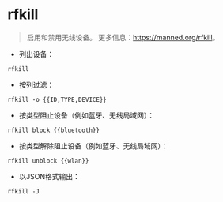 # rfkill

> 启用和禁用无线设备。
> 更多信息：<https://manned.org/rfkill>。

- 列出设备：

`rfkill`

- 按列过滤：

`rfkill -o {{ID,TYPE,DEVICE}}`

- 按类型阻止设备（例如蓝牙、无线局域网）：

`rfkill block {{bluetooth}}`

- 按类型解除阻止设备（例如蓝牙、无线局域网）：

`rfkill unblock {{wlan}}`

- 以JSON格式输出：

`rfkill -J`